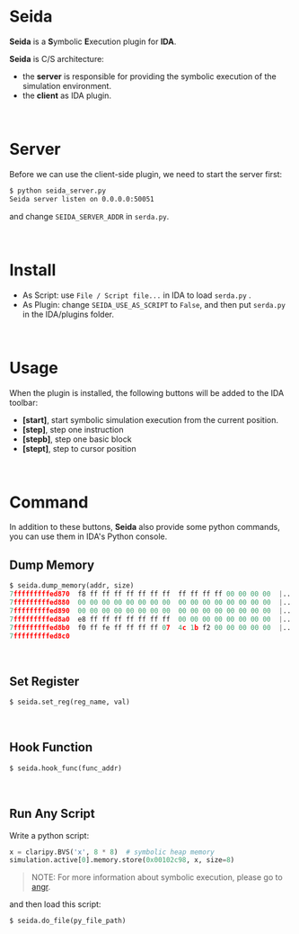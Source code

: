 # Seida

**Seida** is a **S**ymbolic **E**xecution plugin for **IDA**.

**Seida** is C/S architecture:
* the **server** is responsible for providing the symbolic execution of the simulation environment.
* the **client** as IDA plugin.

​     

# Server

Before we can use the client-side plugin, we need to start the server first:

```bash
$ python seida_server.py
Seida server listen on 0.0.0.0:50051
```

and change `SEIDA_SERVER_ADDR` in `serda.py`.

​                    

# Install

* As Script: use `File / Script file...` in IDA to load `serda.py` .
* As Plugin: change `SEIDA_USE_AS_SCRIPT` to `False`, and then put `serda.py` in the IDA/plugins folder.

​                

# Usage

When the plugin is installed, the following buttons will be added to the IDA toolbar:
* **[start]**, start symbolic simulation execution from the current position.
* **[step]**, step one instruction
* **[stepb]**, step one basic block
* **[stept]**, step to cursor position 

​             

# Command

In addition to these buttons, **Seida** also provide some python commands, you can use them in IDA's Python console.

## Dump Memory

```python
$ seida.dump_memory(addr, size)
7fffffffffed870  f8 ff ff ff ff ff ff ff  ff ff ff ff 00 00 00 00  |................|
7fffffffffed880  00 00 00 00 00 00 00 00  00 00 00 00 00 00 00 00  |................|
7fffffffffed890  00 00 00 00 00 00 00 00  00 00 00 00 00 00 00 00  |................|
7fffffffffed8a0  e8 ff ff ff ff ff ff ff  00 00 00 00 00 00 00 00  |................|
7fffffffffed8b0  f0 ff fe ff ff ff ff 07  4c 1b f2 00 00 00 00 00  |........L.......|
7fffffffffed8c0
```

​            

## Set Register

```python
$ seida.set_reg(reg_name, val)
```

​           

## Hook Function

```python
$ seida.hook_func(func_addr)
```

​            

## Run Any Script

Write a python script:

```python
x = claripy.BVS('x', 8 * 8)  # symbolic heap memory
simulation.active[0].memory.store(0x00102c98, x, size=8)
```

> NOTE: For more information about symbolic execution, please go to [angr](https://github.com/angr/angr).


and then load this script:

```python
$ seida.do_file(py_file_path)
```


